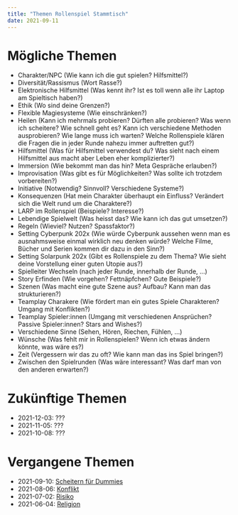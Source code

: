 ```yaml
---
title: "Themen Rollenspiel Stammtisch"
date: 2021-09-11
---
```


# Mögliche Themen

- Charakter/NPC (Wie kann ich die gut spielen? Hilfsmittel?)
- Diversität/Rassismus (Wort Rasse?)
- Elektronische Hilfsmittel (Was kennt ihr? Ist es toll wenn alle ihr Laptop am Spieltisch haben?)
- Ethik (Wo sind deine Grenzen?)
- Flexible Magiesysteme (Wie einschränken?)
- Heilen (Kann ich mehrmals probieren? Dürften alle probieren? Was wenn ich scheitere? Wie schnell geht es? Kann ich verschiedene Methoden ausprobieren? Wie lange muss ich warten? Welche Rollenspiele klären die Fragen die in jeder Runde nahezu immer auftretten gut?)
- Hilfsmittel (Was für Hilfsmittel verwendest du? Was sieht nach einem Hilfsmittel aus macht aber Leben eher komplizierter?)
- Immersion (Wie bekommt man das hin? Meta Gespräche erlauben?)
- Improvisation (Was gibt es für Möglichkeiten? Was sollte ich trotzdem vorbereiten?)
- Initiative (Notwendig? Sinnvoll? Verschiedene Systeme?)
- Konsequenzen (Hat mein Charakter überhaupt ein Einfluss? Verändert sich die Welt rund um die Charaktere?)
- LARP im Rollenspiel (Beispiele? Interesse?)
- Lebendige Spielwelt (Was heisst das? Wie kann ich das gut umsetzen?)
- Regeln (Wieviel? Nutzen? Spassfaktor?)
- Setting Cyberpunk 202x (Wie würde Cyberpunk aussehen wenn man es ausnahmsweise einmal wirklich neu denken würde? Welche Filme, Bücher und Serien kommen dir dazu in den Sinn?)
- Setting Solarpunk 202x (Gibt es Rollenspiele zu dem Thema? Wie sieht deine Vorstellung einer guten Utopie aus?)
- Spielleiter Wechseln (nach jeder Runde, innerhalb der Runde, ...)
- Story Erfinden (Wie vorgehen? Fettnäpfchen? Gute Beispiele?)
- Szenen (Was macht eine gute Szene aus? Aufbau? Kann man das strukturieren?)
- Teamplay Charakere (Wie fördert man ein gutes Spiele Charakteren? Umgang mit Konflikten?)
- Teamplay Spieler:innen (Umgang mit verschiedenen Ansprüchen? Passive Spieler:innen? Stars and Wishes?)
- Verschiedene Sinne (Sehen, Hören, Riechen, Fühlen, ...)
- Wünsche (Was fehlt mir in Rollenspielen? Wenn ich etwas ändern könnte, was wäre es?)
- Zeit (Vergessern wir das zu oft? Wie kann man das ins Spiel bringen?)
- Zwischen den Spielrunden (Was wäre interessant? Was darf man von den anderen erwarten?)

# Zukünftige Themen

- 2021-12-03: ???
- 2021-11-05: ???
- 2021-10-08: ???

# Vergangene Themen

- 2021-09-10: [Scheitern für Dummies](../scheitern_fuer_dummies)
- 2021-08-06: [Konflikt](../konflikt)
- 2021-07-02: [Risiko](../risiko)
- 2021-06-04: [Religion](../religion)
